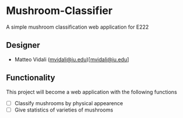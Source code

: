 # Mushroom-Classifier
A simple mushroom classification web application for E222

## Designer

 - Matteo Vidali (mvidali@iu.edu)[mvidali@iu.edu]

## Functionality

This project will become a web application with the following functions

 - [ ] Classify mushrooms by physical appearence
 - [ ] Give statistics of varieties of mushrooms
